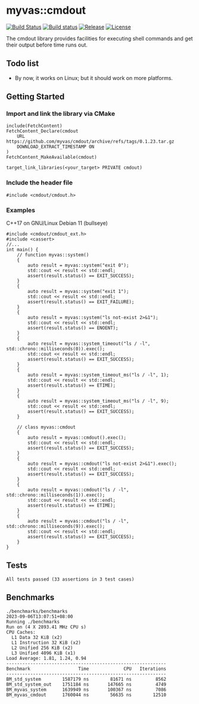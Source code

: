 # myvas::cmdout
[![Build Status](https://app.travis-ci.com/myvas/cmdout.svg?branch=main)](https://app.travis-ci.com/myvas/cmdout)
[![Build status](https://ci.appveyor.com/api/projects/status/pudfd8l1ni8jkj2w/branch/main?svg=true)](https://ci.appveyor.com/project/MyvasAdmin/cmdout/branch/main)
[![Release](https://img.shields.io/github/release/myvas/cmdout.svg)](https://github.com/myvas/cmdout/releases)
[![License](https://img.shields.io/badge/License-MIT-blue.svg)](https://opensource.org/licenses/MIT)

The cmdout library provides facilities for executing shell commands and get their output before time runs out.

## Todo list
- By now, it works on Linux; but it should work on more platforms.

## Getting Started
### Import and link the library via CMake
```
include(FetchContent)
FetchContent_Declare(cmdout
	URL https://github.com/myvas/cmdout/archive/refs/tags/0.1.23.tar.gz
	DOWNLOAD_EXTRACT_TIMESTAMP ON
)
FetchContent_MakeAvailable(cmdout)

target_link_libraries(<your_target> PRIVATE cmdout)
```
### Include the header file
```
#include <cmdout/cmdout.h>
```

### Examples
C++17 on GNU/Linux Debian 11 (bullseye)
```
#include <cmdout/cmdout_ext.h>
#include <cassert>
//...
int main() {
	// function myvas::system()
	{
		auto result = myvas::system("exit 0");
		std::cout << result << std::endl;
		assert(result.status() == EXIT_SUCCESS);
	}
	{
		auto result = myvas::system("exit 1");
		std::cout << result << std::endl;
		assert(result.status() == EXIT_FAILURE);
	}
	{
		auto result = myvas::system("ls not-exist 2>&1");
		std::cout << result << std::endl;
		assert(result.status() == ENOENT);
	}
	{
		auto result = myvas::system_timeout("ls / -l", std::chrono::milliseconds(0)).exec();
		std::cout << result << std::endl;
		assert(result.status() == EXIT_SUCCESS);
	}
	{
		auto result = myvas::system_timeout_ms("ls / -l", 1);
		std::cout << result << std::endl;
		assert(result.status() == ETIME);
	}
	{
		auto result = myvas::system_timeout_ms("ls / -l", 9);
		std::cout << result << std::endl;
		assert(result.status() == EXIT_SUCCESS);
	}

	// class myvas::cmdout
	{
		auto result = myvas::cmdout().exec();
		std::cout << result << std::endl;
		assert(result.status() == EXIT_SUCCESS);
	}
	{
		auto result = myvas::cmdout("ls not-exist 2>&1").exec();
		std::cout << result << std::endl;
		assert(result.status() == EXIT_SUCCESS);
	}
	{
		auto result = myvas::cmdout("ls / -l", std::chrono::milliseconds(1)).exec();
		std::cout << result << std::endl;
		assert(result.status() == ETIME);
	}
	{
		auto result = myvas::cmdout("ls / -l", std::chrono::milliseconds(9)).exec();
		std::cout << result << std::endl;
		assert(result.status() == EXIT_SUCCESS);
	}
}
```

## Tests
```
All tests passed (33 assertions in 3 test cases)
```

## Benchmarks
```
./benchmarks/benchmarks
2023-09-06T13:07:51+08:00
Running ./benchmarks
Run on (4 X 2893.41 MHz CPU s)
CPU Caches:
  L1 Data 32 KiB (x2)
  L1 Instruction 32 KiB (x2)
  L2 Unified 256 KiB (x2)
  L3 Unified 4096 KiB (x1)
Load Average: 1.81, 1.24, 0.94
------------------------------------------------------------
Benchmark                  Time             CPU   Iterations
------------------------------------------------------------
BM_std_system        1587179 ns        81671 ns         8562
BM_std_system_out    1751184 ns       147665 ns         4749
BM_myvas_system      1639949 ns       100367 ns         7086
BM_myvas_cmdout      1760044 ns        56635 ns        12510
```

